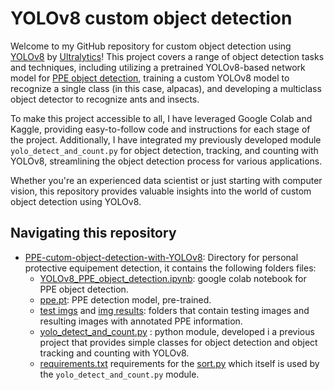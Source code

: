 # YOLOv8 custom object detection

Welcome to my GitHub repository for custom object detection using [YOLOv8](https://github.com/ultralytics/ultralytics) by [Ultralytics](https://ultralytics.com/)! This project covers a range of object detection tasks and techniques, including utilizing a pretrained YOLOv8-based network model for [PPE object detection](https://github.com/mohamedamine99/YOLOv8-custom-object-detection/tree/main/PPE-cutom-object-detection-with-YOLOv8), training a custom YOLOv8 model to recognize a single class (in this case, alpacas), and developing a multiclass object detector to recognize ants and insects.

To make this project accessible to all, I have leveraged Google Colab and Kaggle, providing easy-to-follow code and instructions for each stage of the project. Additionally, I have integrated my previously developed module `yolo_detect_and_count.py` for object detection, tracking, and counting with YOLOv8, streamlining the object detection process for various applications.

Whether you're an experienced data scientist or just starting with computer vision, this repository provides valuable insights into the world of custom object detection using YOLOv8.

## Navigating this repository

- [PPE-cutom-object-detection-with-YOLOv8](https://github.com/mohamedamine99/YOLOv8-custom-object-detection/tree/main/PPE-cutom-object-detection-with-YOLOv8): Directory for personal protective equipement detection, it contains the following folders files:
  - [YOLOv8_PPE_object_detection.ipynb](https://github.com/mohamedamine99/YOLOv8-custom-object-detection/blob/main/PPE-cutom-object-detection-with-YOLOv8/YOLOv8_PPE_object_detection.ipynb): google colab notebook for PPE object detection.
  - [ppe.pt](https://github.com/mohamedamine99/YOLOv8-custom-object-detection/blob/main/PPE-cutom-object-detection-with-YOLOv8/ppe.pt): PPE detection model, pre-trained.
  - [test imgs](https://github.com/mohamedamine99/YOLOv8-custom-object-detection/tree/main/PPE-cutom-object-detection-with-YOLOv8/test%20imgs) and [img results](https://github.com/mohamedamine99/YOLOv8-custom-object-detection/tree/main/PPE-cutom-object-detection-with-YOLOv8/img%20results): folders that contain testing images and resulting images with annotated PPE information.
  - [yolo_detect_and_count.py](https://github.com/mohamedamine99/YOLOv8-custom-object-detection/blob/main/PPE-cutom-object-detection-with-YOLOv8/yolo_detect_and_count.py) : python module, developed i a previous project that provides simple classes for object detection and object tracking and counting with YOLOv8.
  - [requirements.txt](https://github.com/mohamedamine99/YOLOv8-custom-object-detection/blob/main/PPE-cutom-object-detection-with-YOLOv8/requirements.txt) requirements for the [sort.py](https://github.com/mohamedamine99/YOLOv8-custom-object-detection/blob/main/PPE-cutom-object-detection-with-YOLOv8/sort.py) which itself is used by the `yolo_detect_and_count.py` module.
